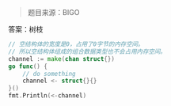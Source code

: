 > 题目来源：BIGO

答案：树枝

~~~ go
// 空结构体的宽度是0，占用了0字节的内存空间。
// 所以空结构体组成的组合数据类型也不会占用内存空间。
channel := make(chan struct{})
go func() {
    // do something
    channel <- struct{}{}
}()
fmt.Println(<-channel)
~~~

